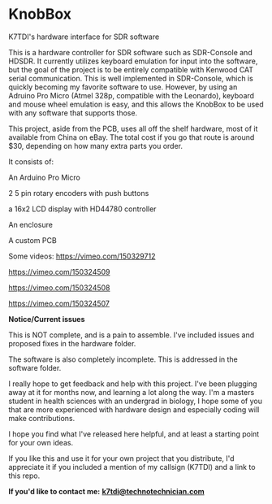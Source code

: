 # KnobBox
K7TDI's hardware interface for SDR software

This is a hardware controller for SDR software such as SDR-Console and HDSDR.  It currently utilizes keyboard emulation for input into the software, but the goal of the project is to be entirely compatible with Kenwood CAT serial communication.  This is well implemented in SDR-Console, which is quickly becoming my favorite software to use.  However, by using an Adruino Pro Micro (Atmel 328p, compatible with the Leonardo), keyboard and mouse wheel emulation is easy, and this allows the KnobBox to be used with any software that supports those.

This project, aside from the PCB, uses all off the shelf hardware, most of it available from China on eBay.  The total cost if you go that route is around $30, depending on how many extra parts you order.

It consists of:

An Arduino Pro Micro

2 5 pin rotary encoders with push buttons

a 16x2 LCD display with HD44780 controller

An enclosure

A custom PCB

Some videos:
https://vimeo.com/150329712

https://vimeo.com/150324509

https://vimeo.com/150324508

https://vimeo.com/150324507

**Notice/Current issues**

This is NOT complete, and is a pain to assemble.  I've included issues and proposed fixes in the hardware folder.

The software is also completely incomplete.  This is addressed in the software folder.

I really hope to get feedback and help with this project.  I've been plugging away at it for months now, and learning a lot along the way.  I'm a masters student in health sciences with an undergrad in biology, I hope some of you that are more experienced with hardware design and especially coding will make contributions.

I hope you find what I've released here helpful, and at least a starting point for your own ideas.

If you like this and use it for your own project that you distribute, I'd appreciate it if you included a mention of my callsign (K7TDI) and a link to this repo.



**If you'd like to contact me:**
**k7tdi@technotechnician.com**
